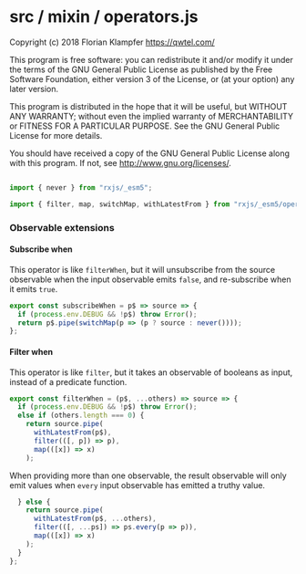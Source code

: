 # src / mixin / operators.js
Copyright (c) 2018 Florian Klampfer <https://qwtel.com/>

This program is free software: you can redistribute it and/or modify
it under the terms of the GNU General Public License as published by
the Free Software Foundation, either version 3 of the License, or
(at your option) any later version.

This program is distributed in the hope that it will be useful,
but WITHOUT ANY WARRANTY; without even the implied warranty of
MERCHANTABILITY or FITNESS FOR A PARTICULAR PURPOSE.  See the
GNU General Public License for more details.

You should have received a copy of the GNU General Public License
along with this program.  If not, see <http://www.gnu.org/licenses/>.


```js

import { never } from "rxjs/_esm5";

import { filter, map, switchMap, withLatestFrom } from "rxjs/_esm5/operators";
```

### Observable extensions
#### Subscribe when
This operator is like `filterWhen`, but it will unsubscribe from the source observable
when the input observable emits `false`, and re-subscribe when it emits `true`.


```js
export const subscribeWhen = p$ => source => {
  if (process.env.DEBUG && !p$) throw Error();
  return p$.pipe(switchMap(p => (p ? source : never())));
};
```

#### Filter when
This operator is like `filter`, but it takes an observable of booleans as input,
instead of a predicate function.


```js
export const filterWhen = (p$, ...others) => source => {
  if (process.env.DEBUG && !p$) throw Error();
  else if (others.length === 0) {
    return source.pipe(
      withLatestFrom(p$),
      filter(([, p]) => p),
      map(([x]) => x)
    );
```

When providing more than one observable, the result observable will only emit values
when `every` input observable has emitted a truthy value.


```js
  } else {
    return source.pipe(
      withLatestFrom(p$, ...others),
      filter(([, ...ps]) => ps.every(p => p)),
      map(([x]) => x)
    );
  }
};
```


